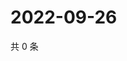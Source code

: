 # 2022-09-26

共 0 条

<!-- BEGIN WEIBO -->
<!-- 最后更新时间 Mon Sep 26 2022 06:17:45 GMT+0800 (China Standard Time) -->

<!-- END WEIBO -->
